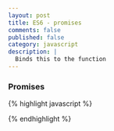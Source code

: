 ```yaml
---
layout: post
title: ES6 - promises
comments: false
published: false
category: javascript
description: |
  Binds this to the function
---
```


### Promises



{% highlight javascript %}


{% endhighlight %}
